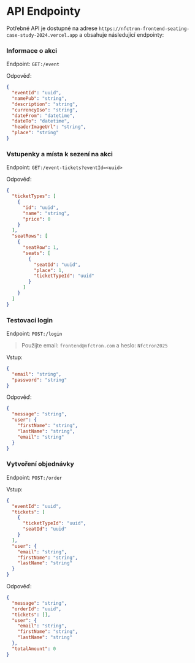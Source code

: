 # API Endpointy

Potřebné API je dostupné na adrese `https://nfctron-frontend-seating-case-study-2024.vercel.app` a obsahuje následující
endpointy:

### Informace o akci

Endpoint: `GET:/event`

Odpověď:

```json
{
  "eventId": "uuid",
  "namePub": "string",
  "description": "string",
  "currencyIso": "string",
  "dateFrom": "datetime",
  "dateTo": "datetime",
  "headerImageUrl": "string",
  "place": "string"
}
```

### Vstupenky a místa k sezení na akci

Endpoint: `GET:/event-tickets?eventId=<uuid>`

Odpověď:

```json
{
  "ticketTypes": [
    {
      "id": "uuid",
      "name": "string",
      "price": 0
    }
  ],
  "seatRows": [
    {
      "seatRow": 1,
      "seats": [
        {
          "seatId": "uuid",
          "place": 1,
          "ticketTypeId": "uuid"
        }
      ]
    }
  ]
}
```

### Testovací login

Endpoint: `POST:/login`

> Použijte email: `frontend@nfctron.com` a heslo: `Nfctron2025`

Vstup:

```json
{
  "email": "string",
  "password": "string"
}
```

Odpověď:

```json
{
  "message": "string",
  "user": {
    "firstName": "string",
    "lastName": "string",
    "email": "string"
  }
}
```

### Vytvoření objednávky

Endpoint: `POST:/order`

Vstup:

```json
{
  "eventId": "uuid",
  "tickets": [
    {
      "ticketTypeId": "uuid",
      "seatId": "uuid"
    }
  ],
  "user": {
    "email": "string",
    "firstName": "string",
    "lastName": "string"
  }
}
```

Odpověď:

```json
{
  "message": "string",
  "orderId": "uuid",
  "tickets": [],
  "user": {
    "email": "string",
    "firstName": "string",
    "lastName": "string"
  },
  "totalAmount": 0
}
```
